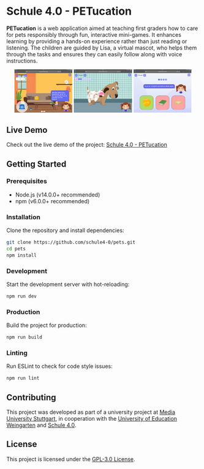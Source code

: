 # Schule 4.0 - PETucation

**PETucation** is a web application aimed at teaching first graders how to care for pets responsibly through fun, interactive mini-games. It enhances learning by providing a hands-on experience rather than just reading or listening. The children are guided by Lisa, a virtual mascot, who helps them through the tasks and ensures they can easily follow along with voice instructions.

<p align="center">
 <img src="./assets/images/PreviewEquipment.png" alt="Equipment" width="30%" />
  <img src="./assets/images/PreviewCareTime.png" alt="Care Time" width="30%" />
  <img src="./assets/images/PreviewQuiz.png" alt="Quiz" width="30%" />
</p>

## Live Demo

Check out the live demo of the project: [Schule 4.0 - PETucation](https://pets.schule4-0.dev/)

## Getting Started

### Prerequisites

- Node.js (v14.0.0+ recommended)
- npm (v6.0.0+ recommended)

### Installation

Clone the repository and install dependencies:

```bash
git clone https://github.com/schule4-0/pets.git
cd pets
npm install
```

### Development

Start the development server with hot-reloading:

```bash
npm run dev
```

### Production

Build the project for production:

```bash
npm run build
```

### Linting

Run ESLint to check for code style issues:

```bash
npm run lint
```

## Contributing

This project was developed as part of a university project at [Media University Stuttgart](https://www.hdm-stuttgart.de/), in cooperation with the [University of Education Weingarten](https://www.ph-weingarten.de/) and [Schule 4.0](https://www.schule4-0.de/).

## License

This project is licensed under the [GPL-3.0 License](./LICENSE).
